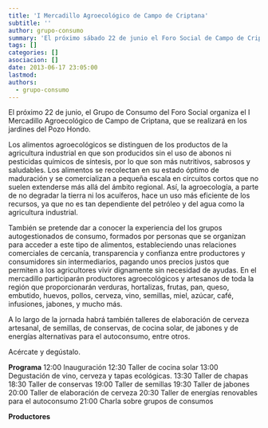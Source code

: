 ```yaml
---
title: 'I Mercadillo Agroecológico de Campo de Criptana'
subtitle: ''
author: grupo-consumo
summary: 'El próximo sábado 22 de junio el Foro Social de Campo de Criptana celebra el primer mercadillo de alimentos ecológicos en los jardines del Pozo Hondo. En él participarán productores agroecológicos de la región que han hecho de la agricultura un medio de vida digno, sostenible y respetuoso con el medio ambiente. '
tags: []
categories: []
asociacion: []
date: 2013-06-17 23:05:00
lastmod:
authors: 
  - grupo-consumo
---
```


El próximo 22 de junio, el Grupo de Consumo del Foro Social organiza el I Mercadillo Agroecológico de Campo de Criptana, que se realizará en los jardines del Pozo Hondo.



Los alimentos agroecológicos se distinguen de los productos de la agricultura industrial en que son producidos sin el uso de abonos ni pesticidas químicos de síntesis, por lo que son más nutritivos, sabrosos y saludables. Los alimentos se recolectan en su estado óptimo de maduración y se comercializan a pequeña escala en circuitos cortos que no suelen extenderse más allá del ámbito regional. Así, la agroecología, a parte de no degradar la tierra ni los acuíferos, hace un uso más eficiente de los recursos, ya que no es tan dependiente del petróleo y del agua como la agricultura industrial.

También se pretende dar a conocer la experiencia del los grupos autogestionados de consumo, formados por personas que se organizan para acceder a este tipo de alimentos, estableciendo unas relaciones comerciales de cercanía, transparencia y confianza entre productores y consumidores sin intermediarios, pagando unos precios justos que permiten a los agricultores vivir dignamente sin necesidad de ayudas.
En el mercadillo participarán productores agroecológicos y artesanos de toda la región que proporcionarán verduras, hortalizas, frutas, pan, queso, embutido, huevos, pollos, cerveza, vino, semillas, miel, azúcar, café, infusiones, jabones, y mucho más.

A lo largo de la jornada habrá también talleres de elaboración de cerveza artesanal, de semillas, de conservas, de cocina solar, de jabones y de energías alternativas para el autoconsumo, entre otros.  

Acércate y degústalo. 

**Programa**
12:00 Inauguración
12:30 Taller de cocina solar
13:00 Degustación de vino, cerveza y tapas ecológicas.
13:30 Taller de chapas
18:30 Taller de conservas
19:00 Taller de semillas
19:30 Taller de jabones
20:00 Taller de elaboración de cerveza
20:30 Taller de energías renovables para el autoconsumo
21:00 Charla sobre grupos de consumos

**Productores**

